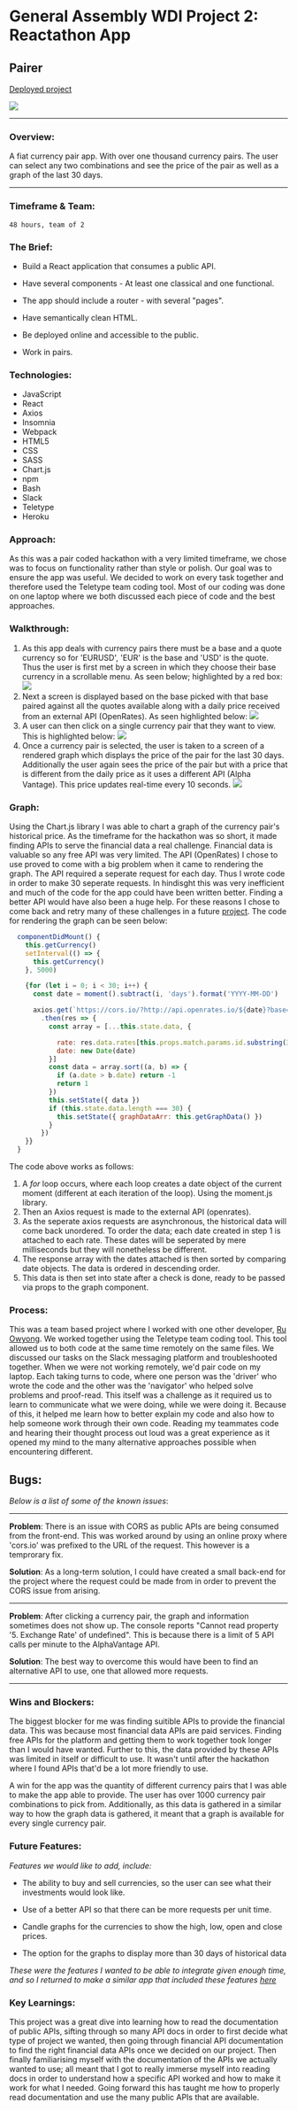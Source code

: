 # General Assembly WDI Project 2: Reactathon App
## Pairer
[Deployed project](https://financial-data-api.herokuapp.com/EUR)

![](https://media.giphy.com/media/fUHVPoY76vIOyNAtUn/giphy.gif)
___
### Overview:
A fiat currency pair app. With over one thousand currency pairs. The user can select any two combinations and see the price of the pair as well as a graph of the last 30 days.
___

### Timeframe & Team:
    48 hours, team of 2

### The Brief:

* Build a React application that consumes a public API.

* Have several components - At least one classical and one functional.

* The app should include a router - with several "pages".

* Have semantically clean HTML.

* Be deployed online and accessible to the public.

* Work in pairs.

### Technologies:

* JavaScript
* React
* Axios
* Insomnia
* Webpack
* HTML5
* CSS
* SASS
* Chart.js
* npm
* Bash
* Slack
* Teletype
* Heroku

### Approach:
As this was a pair coded hackathon with a very limited timeframe, we chose was to focus on functionality rather than style or polish. Our goal was to ensure the app was useful. We decided to work on every task together and therefore used the Teletype team coding tool. Most of our coding was done on one laptop where we both discussed each piece of code and the best approaches.

### Walkthrough: 
1. As this app deals with currency pairs there must be a base and a quote currency so for 'EURUSD', 'EUR' is the base and 'USD' is the quote. Thus the user is first met by a screen in which they choose their base currency in a scrollable menu. As seen below; highlighted by a red box:
 ![](https://i.imgur.com/JeJCQj4.png)
2. Next a screen is displayed based on the base picked with that base paired against all the quotes available along with a daily price received from an external API (OpenRates). As seen highlighted below:
 ![](https://i.imgur.com/ZXQ7WkR.png)
3. A user can then click on a single currency pair that they want to view. This is highlighted below:
 ![](https://i.imgur.com/ohEyBCE.png)
4. Once a currency pair is selected, the user is taken to a screen of a rendered graph which displays the price of the pair for the last 30 days. Additionally the user again sees the price of the pair but with a price that is different from the daily price as it uses a different API (Alpha Vantage). This price updates real-time every 10 seconds.
 ![](https://i.imgur.com/6BqqEj9.png)
 
 ### Graph:
Using the Chart.js library I was able to chart a graph of the currency pair's historical price. As the timeframe for the hackathon was so short, it made finding APIs to serve the financial data a real challenge. Financial data is valuable so any free API was very limited. The API (OpenRates) I chose to use proved to come with a big problem when it came to rendering the graph. The API required a seperate request for each day. Thus I wrote code in order to make 30 seperate requests. In hindisght this was very inefficient and much of the code for the app could have been written better. Finding a better API would have also been a huge help. For these reasons I chose to come back and retry many of these challenges in a future [project](https://github.com/stephanoparaskeva/wdi-project-4-infinite). The code for rendering the graph can be seen below:
```javascript
  componentDidMount() {
    this.getCurrency()
    setInterval(() => {
      this.getCurrency()
    }, 5000)

    {for (let i = 0; i < 30; i++) {
      const date = moment().subtract(i, 'days').format('YYYY-MM-DD')

      axios.get(`https://cors.io/?http://api.openrates.io/${date}?base=${this.props.match.params.id.substring(0,3)}`)
        .then(res => {
          const array = [...this.state.data, {

            rate: res.data.rates[this.props.match.params.id.substring(3,7)],
            date: new Date(date)
          }]
          const data = array.sort((a, b) => {
            if (a.date > b.date) return -1
            return 1
          })
          this.setState({ data })
          if (this.state.data.length === 30) {
            this.setState({ graphDataArr: this.getGraphData() })
          }
        })
    }}
  }
```
The code above works as follows:
1. A *for* loop occurs, where each loop creates a date object of the current moment (different at each iteration of the loop). Using the moment.js library.
2. Then an Axios request is made to the external API (openrates).
3. As the seperate axios requests are asynchronous, the historical data will come back unordered. To order the data; each date created in step 1 is attached to each rate. These dates will be seperated by mere milliseconds but they will nonetheless be different.
4. The response array with the dates attached is then sorted by comparing date objects. The data is ordered in descending order.
5. This data is then set into state after a check is done, ready to be passed via props to the graph component.

### Process:
This was a team based project where I worked with one other developer, [Ru Owyong](https://github.com/rulette). We worked together using the Teletype team coding tool. This tool allowed us to both code at the same time remotely on the same files. We discussed our tasks on the Slack messaging platform and troubleshooted together. When we were not working remotely, we'd pair code on my laptop. Each taking turns to code, where one person was the 'driver' who wrote the code and the other was the 'navigator' who helped solve problems and proof-read. This itself was a challenge as it required us to learn to communicate what we were doing, while we were doing it. Because of this, it helped me learn how to better explain my code and also how to help someone work through their own code. Reading my teammates code and hearing their thought process out loud was a great experience as it opened my mind to the many alternative approaches possible when encountering different.

## Bugs:
*Below is a list of some of the known issues*:

---

**Problem**: There is an issue with CORS as public APIs are being consumed from the front-end. This was worked around by using an online proxy where 'cors.io' was prefixed to the URL of the request. This however is a temprorary fix.

**Solution**: As a long-term solution, I could have created a small back-end for the project where the request could be made from in order to prevent the CORS issue from arising.

---

**Problem**: After clicking a currency pair, the graph and information sometimes does not show up. The console reports "Cannot read property '5. Exchange Rate' of undefined". This is because there is a limit of 5 API calls per minute to the AlphaVantage API.

**Solution**: The best way to overcome this would have been to find an alternative API to use, one that allowed more requests.

---

### Wins and Blockers:

The biggest blocker for me was finding suitible APIs to provide the financial data. This was because most financial data APIs are paid services. Finding free APIs for the platform and getting them to work together took longer than I would have wanted. Further to this, the data provided by these APIs was limited in itself or difficult to use. It wasn't until after the hackathon where I found APIs that'd be a lot more friendly to use.

A win for the app was the quantity of different currency pairs that I was able to make the app able to provide. The user has over 1000 currency pair combinations to pick from. Additionally, as this data is gathered in a similar way to how the graph data is gathered, it meant that a graph is available for every single currency pair.

### Future Features:

*Features we would like to add, include:*

* The ability to buy and sell currencies, so the user can see what their investments would look like. 

* Use of a better API so that there can be more requests per unit time.

* Candle graphs for the currencies to show the high, low, open and close prices.

* The option for the graphs to display more than 30 days of historical data

*These were the features I wanted to be able to integrate given enough time, and so I returned to make a similar app that included these features [here](https://crypto-infinite.herokuapp.com/)*

### Key Learnings:
This project was a great dive into learning how to read the documentation of public APIs, sifting through so many API docs in order to first decide what type of project we wanted, then going through financial API documentation to find the right financial data APIs once we decided on our project. Then finally familiarising myself with the documentation of the APIs we actually wanted to use; all meant that I got to really immerse myself into reading docs in order to understand how a specific API worked and how to make it work for what I needed. Going forward this has taught me how to properly read documentation and use the many public APIs that are available.
